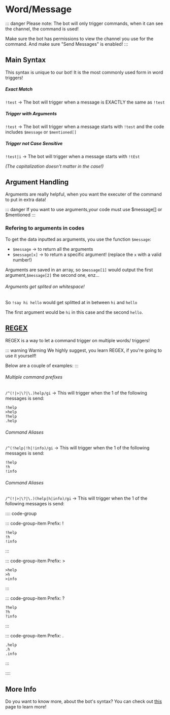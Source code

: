 # Word/Message

::: danger Please note:
The bot will only trigger commands, when it can see the channel, the command is used!

Make sure the bot has permissions to view the channel you use for the command. And make sure "Send Messages" is enabled!
:::

## Main Syntax
This syntax is unique to our bot! It is the most commonly used form in word triggers!

##### Exact Match
`!test` -> The bot will trigger when a message is EXACTLY the same as `!test`

##### Trigger with Arguments
`!test` -> The bot will trigger when a message starts with `!test` and the code includes `$message` or `$mentioned[]`

##### Trigger not Case Sensitive 
`!test|i` -> The bot will trigger when a message starts with `!tEst` 

*(The capitalization doesn't matter in the case!)*


## Argument Handling
Arguments are really helpful, when you want the executer of the command to put in extra data! 

::: danger
If you want to use arguments,your code must use $message[] or $mentioned 
:::

### Refering to arguments in codes
To get the data inputted as arguments, you use the function `$message`:
* `$message` -> to return all the arguments
* `$message[x]` -> to return a specific argument! (replace the `x` with a valid number!) 

Arguments are saved in an array, so `$message[1]` would output the first argument,`$message[2]` the second one, enz...

###### Arguments get splited on whitespace! 

So `!say hi hello` would get splitted at in between `hi` and `hello` 

The first argument would be `hi` in this case and the second `hello`.


## [REGEX](https://www.sitepoint.com/learn-regex/)
REGEX is a way to let a command trigger on multiple words/ triggers!

::: warning Warning
We highly suggest, you learn REGEX, if you're going to use it yourself!

Below are a couple of examples:
:::


###### Multiple command prefixes
`/^(!|>|\?|\.)help/gi` -> This will trigger when the 1 of the following messages is send:
```
!help
>help
?help
.help
```

###### Command Aliases
`/^(!help|!h|!info)/gi` -> This will trigger when the 1 of the following messages is send:
```
!help
!h
!info
```

###### Command Aliases
`/^(!|>|\?|\.)(help|h|info)/gi` -> This will trigger when the 1 of the following messages is send:

:::: code-group

::: code-group-item Prefix: !
```
!help
!h
!info
```
:::

::: code-group-item Prefix: >
```
>help
>h
>info
```
:::

::: code-group-item Prefix: ?
```
?help
?h
?info
```
:::

::: code-group-item Prefix: .
```
.help
.h
.info
```
:::

::::

## More Info

Do you want to know more, about the bot's syntax? You can check out [this](../../guide/syntax.md) page to learn more!